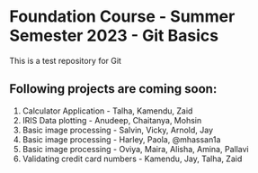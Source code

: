 # Foundation Course - Summer Semester 2023 - Git Basics
This is a test repository for Git

## Following projects are coming soon:

1. Calculator Application - Talha, Kamendu, Zaid
2. IRIS Data plotting - Anudeep, Chaitanya, Mohsin
3. Basic image processing - Salvin, Vicky, Arnold, Jay
4. Basic image processing - Harley, Paola, @mhassan1a
5. Basic image processing - Oviya, Maira, Alisha, Amina, Pallavi
6. Validating credit card numbers - Kamendu, Jay, Talha, Zaid
